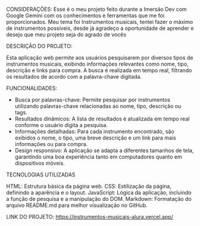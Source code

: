 
CONSIDERAÇÕES:
Esse é o meu projeto feito durante a Imersão Dev com Google Gemini 
com os conhecimentos e ferramentas que me foi proporcionados. 
Meu tema foi Instrumentos musicais, tentei fazer o máximo de instrumentos possíveis,
desde já agradeço a oportunidade de aprender e desejo que meu projeto seja do agrado de vocês


DESCRIÇÃO DO PROJETO:

Esta aplicação web permite aos usuários pesquisarem por diversos tipos de instrumentos musicais, 
exibindo informações relevantes como nome, tipo, descrição e links para compra. A busca é realizada em tempo real, 
filtrando os resultados de acordo com a palavra-chave digitada.

FUNCIONALIDADES:

- Busca por palavras-chave: Permite pesquisar por instrumentos utilizando palavras-chave relacionadas ao nome, 
tipo, descrição ou tags.
- Resultados dinâmicos: A lista de resultados é atualizada em tempo real conforme o usuário digita a pesquisa.
- Informações detalhadas: Para cada instrumento encontrado, são exibidos o nome, o tipo, uma breve descrição e um link para mais informações ou para compra.
- Design responsivo: A aplicação se adapta a diferentes tamanhos de tela, garantindo uma boa experiência tanto em computadores quanto em dispositivos móveis.


TECNOLOGIAS UTILIZADAS

HTML: Estrutura básica da página web.
CSS: Estilização da página, definindo a aparência e o layout.
JavaScript: Lógica da aplicação, incluindo a função de pesquisa e a manipulação do DOM.
Markdown: Formatação do arquivo README.md para melhor visualização no GitHub.

LINK DO PROJETO: https://instrumentos-musicais-alura.vercel.app/
